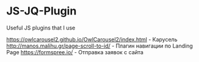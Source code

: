 # JS-JQ-Plugin
Useful JS plugins that I use

https://owlcarousel2.github.io/OwlCarousel2/index.html - Карусель
http://manos.malihu.gr/page-scroll-to-id/ - Плагин навигации по Landing Page
https://formspree.io/ - Отправка заявок с сайта
